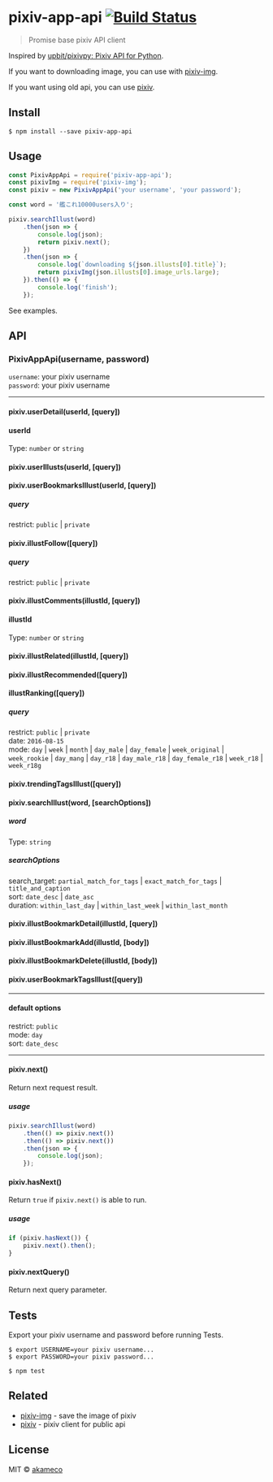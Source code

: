 # pixiv-app-api [![Build Status](https://travis-ci.org/akameco/pixiv-app-api.svg?branch=master)](https://travis-ci.org/akameco/pixiv-app-api)

> Promise base pixiv API client

Inspired by  [upbit/pixivpy: Pixiv API for Python](https://github.com/upbit/pixivpy).

If you want to downloading image, you can use with [pixiv-img](https://github.com/akameco/pixiv-img).

If you want using old api, you can use [pixiv](https://github.com/akameco/pixiv).

## Install

```
$ npm install --save pixiv-app-api
```


## Usage

```js
const PixivAppApi = require('pixiv-app-api');
const pixivImg = require('pixiv-img');
const pixiv = new PixivAppApi('your username', 'your password');

const word = '艦これ10000users入り';

pixiv.searchIllust(word)
	.then(json => {
		console.log(json);
		return pixiv.next();
	})
	.then(json => {
		console.log(`downloading ${json.illusts[0].title}`);
		return pixivImg(json.illusts[0].image_urls.large);
	}).then(() => {
		console.log('finish');
	});
```

See examples.


## API

### PixivAppApi(username, password)

`username`: your pixiv username<br>
`password`: your pixiv username

<hr>

#### pixiv.userDetail(userId, [query])

#### userId

Type: `number` or `string`


#### pixiv.userIllusts(userId, [query])

#### pixiv.userBookmarksIllust(userId, [query])

##### query
restrict: `public` | `private`

#### pixiv.illustFollow([query])

##### query
restrict: `public` | `private`

#### pixiv.illustComments(illustId, [query])

#### illustId

Type: `number` or `string`

#### pixiv.illustRelated(illustId, [query])

#### pixiv.illustRecommended([query])

#### illustRanking([query])

##### query
restrict: `public` | `private`<br>
date: `2016-08-15`<br>
mode: `day` | `week` | `month` | `day_male` | `day_female` | `week_original` | `week_rookie` | `day_mang` | `day_r18` | `day_male_r18` | `day_female_r18` | `week_r18` | `week_r18g`<br>

#### pixiv.trendingTagsIllust([query])

#### pixiv.searchIllust(word, [searchOptions])

##### word

Type: `string`

##### searchOptions

search_target: `partial_match_for_tags` | `exact_match_for_tags` | `title_and_caption` <br>
sort: `date_desc` | `date_asc`<br>
duration: `within_last_day` | `within_last_week` | `within_last_month`

#### pixiv.illustBookmarkDetail(illustId, [query])

#### pixiv.illustBookmarkAdd(illustId, [body])

#### pixiv.illustBookmarkDelete(illustId, [body])

#### pixiv.userBookmarkTagsIllust([query])

<hr>

#### default options
restrict: `public`<br>
mode: `day`<br>
sort: `date_desc`<br>

<hr>

#### pixiv.next()

Return next request result.

##### usage

```js
pixiv.searchIllust(word)
	.then(() => pixiv.next())
	.then(() => pixiv.next())
	.then(json => {
		console.log(json);
	});
```

#### pixiv.hasNext()

Return `true` if `pixiv.next()` is able to run.

##### usage

```js
if (pixiv.hasNext()) {
	pixiv.next().then();
}
```

#### pixiv.nextQuery()

Return next query parameter.

## Tests

Export your pixiv username and password before running Tests.

```
$ export USERNAME=your pixiv username...
$ export PASSWORD=your pixiv password...
```

```
$ npm test
```

## Related

- [pixiv-img](https://github.com/akameco/pixiv-img) - save the image of pixiv
- [pixiv](https://github.com/akameco/pixiv) - pixiv client for public api

## License

MIT © [akameco](http://akameco.github.io)
